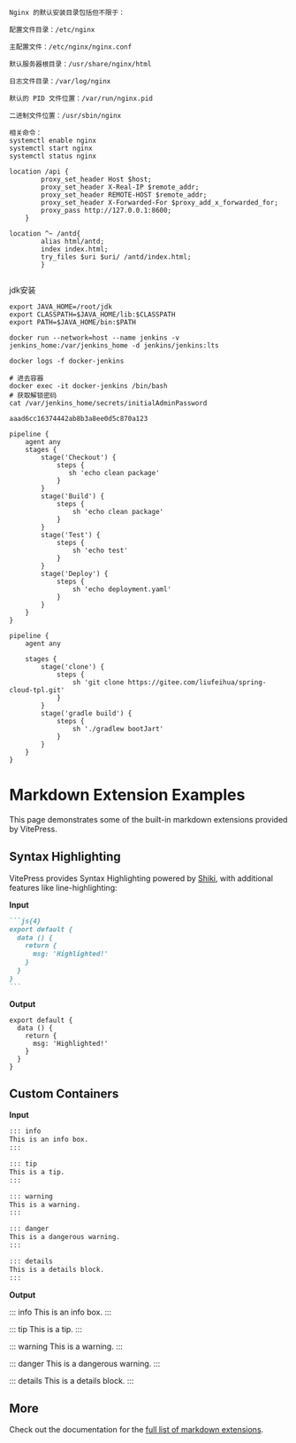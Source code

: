 
```text
Nginx 的默认安装目录包括但不限于：

配置文件目录：/etc/nginx

主配置文件：/etc/nginx/nginx.conf

默认服务器根目录：/usr/share/nginx/html

日志文件目录：/var/log/nginx

默认的 PID 文件位置：/var/run/nginx.pid

二进制文件位置：/usr/sbin/nginx

相关命令： 
systemctl enable nginx
systemctl start nginx
systemctl status nginx
```

```text
location /api {
		proxy_set_header Host $host;
		proxy_set_header X-Real-IP $remote_addr;
		proxy_set_header REMOTE-HOST $remote_addr;
		proxy_set_header X-Forwarded-For $proxy_add_x_forwarded_for;
		proxy_pass http://127.0.0.1:8600;
	}
```

```text
location ^~ /antd{
		alias html/antd;
		index index.html; 
		try_files $uri $uri/ /antd/index.html;
		}
		
```

jdk安装
```shell
export JAVA_HOME=/root/jdk
export CLASSPATH=$JAVA_HOME/lib:$CLASSPATH
export PATH=$JAVA_HOME/bin:$PATH
```
```shell
docker run --network=host --name jenkins -v jenkins_home:/var/jenkins_home -d jenkins/jenkins:lts

docker logs -f docker-jenkins

# 进去容器
docker exec -it docker-jenkins /bin/bash
# 获取解锁密码
cat /var/jenkins_home/secrets/initialAdminPassword

aaad6cc16374442ab8b3a8ee0d5c870a123

```

```shell
pipeline {
    agent any
    stages {
        stage('Checkout') {
            steps {
               sh 'echo clean package'
            }
        }
        stage('Build') {
            steps {
                sh 'echo clean package'
            }
        }
        stage('Test') {
            steps {
                sh 'echo test'
            }
        }
        stage('Deploy') {
            steps {
                sh 'echo deployment.yaml'
            }
        }
    }
}

```

```shell
pipeline {
    agent any

    stages {
        stage('clone') {
            steps {
                sh 'git clone https://gitee.com/liufeihua/spring-cloud-tpl.git'
            }
        }
        stage('gradle build') {
            steps {
                sh './gradlew bootJart'
            }
        }
    }
}

```

# Markdown Extension Examples

This page demonstrates some of the built-in markdown extensions provided by VitePress.

## Syntax Highlighting

VitePress provides Syntax Highlighting powered by [Shiki](https://github.com/shikijs/shiki), with additional features like line-highlighting:

**Input**

````md
```js{4}
export default {
  data () {
    return {
      msg: 'Highlighted!'
    }
  }
}
```
````

**Output**

```js{4}
export default {
  data () {
    return {
      msg: 'Highlighted!'
    }
  }
}
```

## Custom Containers

**Input**

```md
::: info
This is an info box.
:::

::: tip
This is a tip.
:::

::: warning
This is a warning.
:::

::: danger
This is a dangerous warning.
:::

::: details
This is a details block.
:::
```

**Output**

::: info
This is an info box.
:::

::: tip
This is a tip.
:::

::: warning
This is a warning.
:::

::: danger
This is a dangerous warning.
:::

::: details
This is a details block.
:::

## More

Check out the documentation for the [full list of markdown extensions](https://vitepress.dev/guide/markdown).
